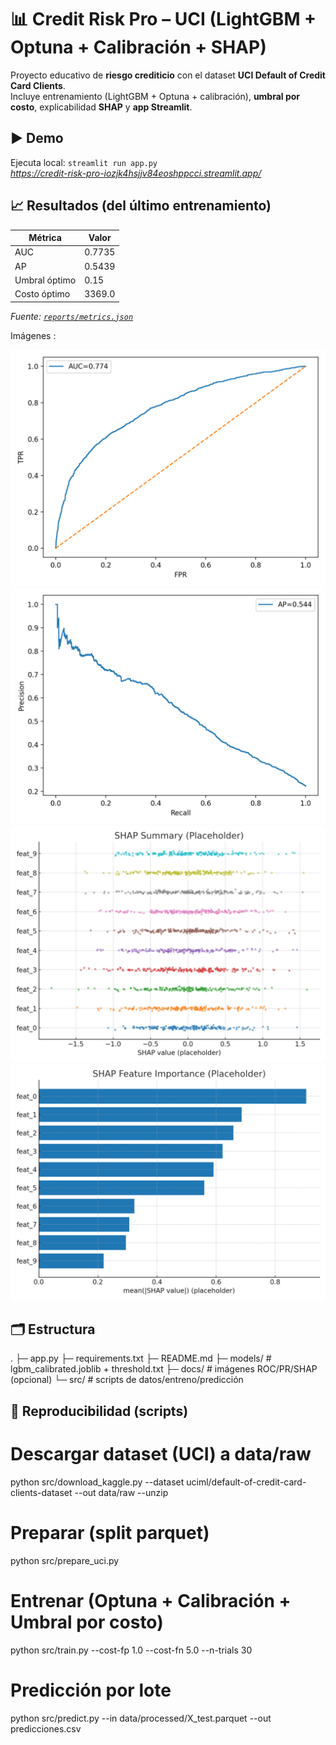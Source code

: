 # 📊 Credit Risk Pro – UCI (LightGBM + Optuna + Calibración + SHAP)

Proyecto educativo de **riesgo crediticio** con el dataset **UCI Default of Credit Card Clients**.  
Incluye entrenamiento (LightGBM + Optuna + calibración), **umbral por costo**, explicabilidad **SHAP** y **app Streamlit**.

## ▶️ Demo
Ejecuta local: `streamlit run app.py`  
*https://credit-risk-pro-iozjk4hsjjv84eoshppcci.streamlit.app/*

## 📈 Resultados (del último entrenamiento)

| Métrica        | Valor      |
|----------------|------------|
| AUC            | 0.7735     |
| AP             | 0.5439     |
| Umbral óptimo  | 0.15       |
| Costo óptimo   | 3369.0     |

_Fuente: [`reports/metrics.json`](reports/metrics.json)_

   
Imágenes :

![ROC](docs/roc_curve.png)
![PR](docs/pr_curve.png)
![SHAP Summary](docs/shap_summary.png)
![SHAP Bar](docs/shap_bar.png)

## 🗂️ Estructura

.
├─ app.py
├─ requirements.txt
├─ README.md
├─ models/ # lgbm_calibrated.joblib + threshold.txt
├─ docs/ # imágenes ROC/PR/SHAP (opcional)
└─ src/ # scripts de datos/entreno/predicción


## 🧪 Reproducibilidad (scripts)

# Descargar dataset (UCI) a data/raw
python src/download_kaggle.py --dataset uciml/default-of-credit-card-clients-dataset --out data/raw --unzip

# Preparar (split parquet)
python src/prepare_uci.py

# Entrenar (Optuna + Calibración + Umbral por costo)
python src/train.py --cost-fp 1.0 --cost-fn 5.0 --n-trials 30

# Predicción por lote
python src/predict.py --in data/processed/X_test.parquet --out predicciones.csv

